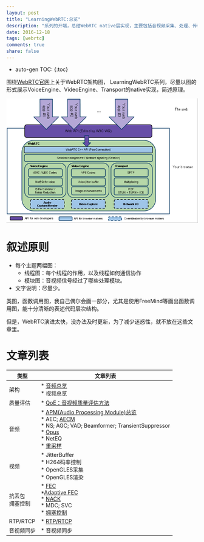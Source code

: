 ```yaml
---
layout: post
title: "LearningWebRTC:总览"
description: "系列的开端，总结WebRTC native层实现，主要包括音视频采集、处理、传输、渲染。"
date: 2016-12-18
tags: [webrtc]
comments: true
share: false
---
```


* auto-gen TOC:
{:toc}

围绕[WebRTC官网](https://webrtc.org/architecture/)上关于WebRTC架构图，
LearningWebRTC系列，尽量以图的形式展示VoiceEngine、VideoEngine、Transport的native实现，简述原理。

![webrtc-Architecture](/images/LearningWebRTC/webrtc-Architecture.png)

# 叙述原则

  * 每个主题两幅图：
    * 线程图：每个线程的作用，以及线程如何通信协作
    * 模块图：音视频信号经过了哪些处理模块。  
  * 文字说明：尽量少。

类图，函数调用图，我自己偶尔会画一部分，尤其是使用FreeMind等画出函数调用图，能十分清晰的表述代码层次结构。

但是，WebRTC演进太快，没办法及时更新，为了减少迷惑性，就不放在这些文章里。

# 文章列表

| 类型  | 文章列表 |
| - | - |
| 架构  | * [音频总览](https://xjsxjtu.github.io/2017-07-01/LearningWebRTC-AudioArchitecture/) <BR>  * 视频总览 |
| 质量评估 | * [QoE：音视频质量评估方法](https://xjsxjtu.github.io/2017-04-17/LearningWebRTC-1/)
| 音频  | * [APM(Audio Processing Module)总览](https://xjsxjtu.github.io/2017-07-01/LearningWebRTC-apm_overview/)<BR>    * AEC; [AECM](https://xjsxjtu.github.io/2017-07-05/LearningWebRTC-apm_aecm/)<BR>    * NS; AGC; VAD; Beamformer; TransientSuppressor<BR>  * [Opus](https://xjsxjtu.github.io/2017-07-08/LearningWebRTC-opus/)<BR>  * NetEQ<BR>  * [重采样](https://xjsxjtu.github.io/2017-07-08/LearningWebRTC-audio_resample/) |
| 视频  |  * JitterBuffer<BR> * H264码率控制<BR> * OpenGLES采集<BR> * OpenGLES渲染 |
| 抗丢包<BR>拥塞控制 | * [FEC](https://xjsxjtu.github.io/2017-07-16/LearningWebRTC-fec/)<BR> *[Adaptive FEC](https://xjsxjtu.github.io/2017-07-16/LearningWebRTC-adafec/)<BR> * [NACK](https://xjsxjtu.github.io/2017-07-16/LearningWebRTC-nack/)<BR> * MDC; SVC<BR> * [拥塞控制](https://xjsxjtu.github.io/2017-07-18/LearningWebRTC-congestion_control/) |
| RTP/RTCP | * [RTP/RTCP](https://xjsxjtu.github.io/2017-06-25/LearningWebRTC-RTP-RTCP/) |
| 音视频同步 | * 音视频同步 |

